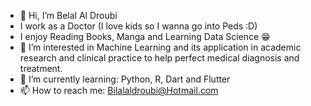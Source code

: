 - 👋 Hi, I’m Belal Al Droubi
- I work as a Doctor (I love kids so I wanna go into Peds :D)
- I enjoy Reading Books, Manga and Learning Data Science 😁
- 👀 I’m interested in Machine Learning and its application in academic research and clinical practice to help perfect medical diagnosis and treatment.
- 🌱 I’m currently learning: Python, R, Dart and Flutter
- 📫 How to reach me: Bilalaldroubi@Hotmail.com
